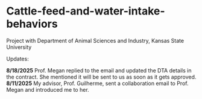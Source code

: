 # Cattle-feed-and-water-intake-behaviors
Project with Department of Animal Sciences and Industry, Kansas State University

Updates: 

**8/18/2025** Prof. Megan replied to the email and updated the DTA details in the contract. She mentioned it will be sent to us as soon as it gets approved.  
**8/11/2025** My advisor, Prof. Guilherme, sent a collaboration email to Prof. Megan and introduced me to her.

